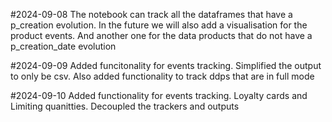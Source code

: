 #2024-09-08
The notebook can track all the dataframes that have a p_creation evolution. In the future we will also add a visualisation
for the product events. And another one for the data products that do not have a p_creation_date evolution

#2024-09-09
Added funcitonality for events tracking. Simplified the output to only be csv. Also added functionality to track ddps
that are in full mode

#2024-09-10
Added functionality for events tracking. Loyalty cards and Limiting quanitties. Decoupled the trackers and outputs